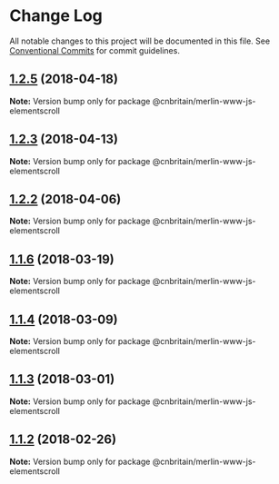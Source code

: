 # Change Log

All notable changes to this project will be documented in this file.
See [Conventional Commits](https://conventionalcommits.org) for commit guidelines.

<a name="1.2.5"></a>
## [1.2.5](https://github.com/cnduk/merlin-www-components/compare/@cnbritain/merlin-www-js-elementscroll@1.2.4...@cnbritain/merlin-www-js-elementscroll@1.2.5) (2018-04-18)




**Note:** Version bump only for package @cnbritain/merlin-www-js-elementscroll

<a name="1.2.3"></a>
## [1.2.3](https://github.com/cnduk/merlin-www-components/compare/@cnbritain/merlin-www-js-elementscroll@1.2.2...@cnbritain/merlin-www-js-elementscroll@1.2.3) (2018-04-13)




**Note:** Version bump only for package @cnbritain/merlin-www-js-elementscroll

<a name="1.2.2"></a>
## [1.2.2](https://github.com/cnduk/merlin-www-components/compare/@cnbritain/merlin-www-js-elementscroll@1.2.1...@cnbritain/merlin-www-js-elementscroll@1.2.2) (2018-04-06)




**Note:** Version bump only for package @cnbritain/merlin-www-js-elementscroll

<a name="1.1.6"></a>
## [1.1.6](https://github.com/cnduk/merlin-www-components/compare/@cnbritain/merlin-www-js-elementscroll@1.1.5...@cnbritain/merlin-www-js-elementscroll@1.1.6) (2018-03-19)




**Note:** Version bump only for package @cnbritain/merlin-www-js-elementscroll

<a name="1.1.4"></a>
## [1.1.4](https://github.com/cnduk/merlin-www-components/compare/@cnbritain/merlin-www-js-elementscroll@1.1.3...@cnbritain/merlin-www-js-elementscroll@1.1.4) (2018-03-09)




**Note:** Version bump only for package @cnbritain/merlin-www-js-elementscroll

<a name="1.1.3"></a>
## [1.1.3](https://github.com/cnduk/merlin-www-components/compare/@cnbritain/merlin-www-js-elementscroll@1.1.2...@cnbritain/merlin-www-js-elementscroll@1.1.3) (2018-03-01)




**Note:** Version bump only for package @cnbritain/merlin-www-js-elementscroll

<a name="1.1.2"></a>
## [1.1.2](https://github.com/cnduk/merlin-www-components/compare/@cnbritain/merlin-www-js-elementscroll@1.1.1...@cnbritain/merlin-www-js-elementscroll@1.1.2) (2018-02-26)




**Note:** Version bump only for package @cnbritain/merlin-www-js-elementscroll
